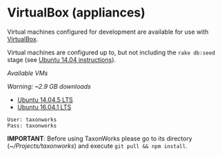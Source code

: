 # VirtualBox (appliances)

Virtual machines configured for development are available for use with [VirtualBox][1].  

Virtual machines are configured up to, but not including the `rake db:seed` stage (see [Ubuntu 14.04 instructions](ubuntu_14_04.md)).

*Available VMs*

*Warning: ~2.9 GB downloads*
* [Ubuntu 14.04.5 LTS][2]
* [Ubuntu 16.04.1 LTS][3]
```
User: taxonworks
Pass: taxonworks
```

**IMPORTANT**: Before using TaxonWorks please go to its directory (*~/Projects/taxonworks*) and execute `git pull && npm install`.

[1]: https://www.virtualbox.org/wiki/Downloads
[2]: http://taxonworks.org/virtual_box/TW_Ubuntu_14_04_5.ova
[3]: http://taxonworks.org/virtual_box/TW_Ubuntu_16_04_1.ova
[4]: https://github.com/SpeciesFileGroup/taxonworks/issues/4
